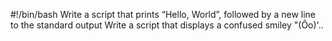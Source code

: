 #!/bin/bash
Write a script that prints “Hello, World”, followed by a new line to the standard output
Write a script that displays a confused smiley "(Ôo)'..
